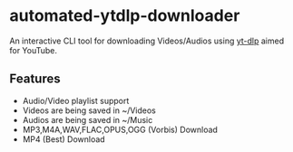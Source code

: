 # automated-ytdlp-downloader

An interactive CLI tool for downloading Videos/Audios using [yt-dlp](https://github.com/yt-dlp/yt-dlp) aimed for YouTube.

## Features
- Audio/Video playlist support
- Videos are being saved in ~/Videos
- Audios are being saved in ~/Music
- MP3,M4A,WAV,FLAC,OPUS,OGG (Vorbis) Download
- MP4 (Best) Download

